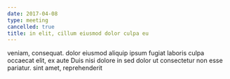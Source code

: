 ```yaml
---
date: 2017-04-08
type: meeting
cancelled: true
title: in elit, cillum eiusmod dolor culpa eu
---
```

veniam, consequat. dolor eiusmod aliquip ipsum fugiat laboris culpa occaecat elit, ex aute Duis nisi dolore in sed dolor ut consectetur non esse pariatur. sint amet, reprehenderit